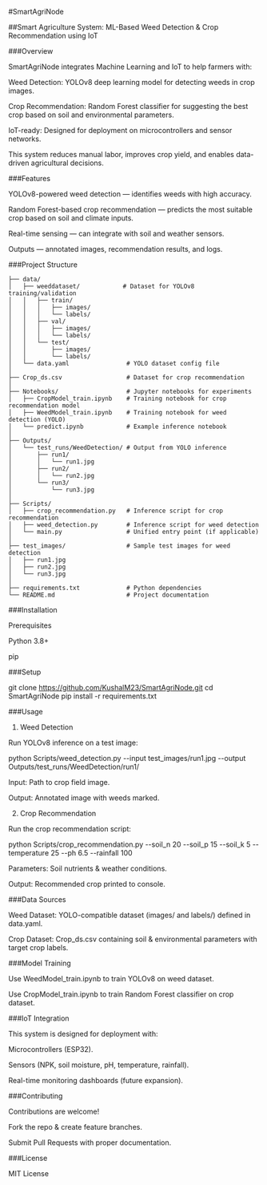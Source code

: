 #SmartAgriNode

##Smart Agriculture System: ML-Based Weed Detection & Crop Recommendation using IoT

###Overview

SmartAgriNode integrates Machine Learning and IoT to help farmers with:

Weed Detection: YOLOv8 deep learning model for detecting weeds in crop images.

Crop Recommendation: Random Forest classifier for suggesting the best crop based on soil and environmental parameters.

IoT-ready: Designed for deployment on microcontrollers and sensor networks.

This system reduces manual labor, improves crop yield, and enables data-driven agricultural decisions.

###Features

YOLOv8-powered weed detection — identifies weeds with high accuracy.

Random Forest-based crop recommendation — predicts the most suitable crop based on soil and climate inputs.

Real-time sensing — can integrate with soil and weather sensors.

Outputs — annotated images, recommendation results, and logs.

###Project Structure

```SmartAgriNode/
├── data/
│   ├── weeddataset/            # Dataset for YOLOv8 training/validation
│   │   ├── train/
│   │   │   ├── images/
│   │   │   └── labels/
│   │   ├── val/
│   │   │   ├── images/
│   │   │   └── labels/
│   │   └── test/
│   │       ├── images/
│   │       └── labels/
│   └── data.yaml                # YOLO dataset config file
│
├── Crop_ds.csv                  # Dataset for crop recommendation
│
├── Notebooks/                   # Jupyter notebooks for experiments
│   ├── CropModel_train.ipynb    # Training notebook for crop recommendation model
│   ├── WeedModel_train.ipynb    # Training notebook for weed detection (YOLO)
│   └── predict.ipynb            # Example inference notebook
│
├── Outputs/
│   └── test_runs/WeedDetection/ # Output from YOLO inference
│       ├── run1/
│       │   └── run1.jpg
│       ├── run2/
│       │   └── run2.jpg
│       └── run3/
│           └── run3.jpg
│
├── Scripts/
│   ├── crop_recommendation.py   # Inference script for crop recommendation
│   ├── weed_detection.py        # Inference script for weed detection
│   └── main.py                  # Unified entry point (if applicable)
│
├── test_images/                 # Sample test images for weed detection
│   ├── run1.jpg
│   ├── run2.jpg
│   └── run3.jpg
│
├── requirements.txt             # Python dependencies
└── README.md                    # Project documentation
```


###Installation

Prerequisites

Python 3.8+

pip

###Setup

git clone https://github.com/KushalM23/SmartAgriNode.git
cd SmartAgriNode
pip install -r requirements.txt

###Usage

1. Weed Detection

Run YOLOv8 inference on a test image:

python Scripts/weed_detection.py --input test_images/run1.jpg --output Outputs/test_runs/WeedDetection/run1/

Input: Path to crop field image.

Output: Annotated image with weeds marked.

2. Crop Recommendation

Run the crop recommendation script:

python Scripts/crop_recommendation.py --soil_n 20 --soil_p 15 --soil_k 5 --temperature 25 --ph 6.5 --rainfall 100

Parameters: Soil nutrients & weather conditions.

Output: Recommended crop printed to console.


###Data Sources

Weed Dataset: YOLO-compatible dataset (images/ and labels/) defined in data.yaml.

Crop Dataset: Crop_ds.csv containing soil & environmental parameters with target crop labels.

###Model Training

Use WeedModel_train.ipynb to train YOLOv8 on weed dataset.

Use CropModel_train.ipynb to train Random Forest classifier on crop dataset.

###IoT Integration

This system is designed for deployment with:

Microcontrollers (ESP32).

Sensors (NPK, soil moisture, pH, temperature, rainfall).

Real-time monitoring dashboards (future expansion).


###Contributing

Contributions are welcome!

Fork the repo & create feature branches.

Submit Pull Requests with proper documentation.


###License

MIT License